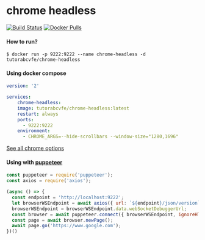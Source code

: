 chrome headless
======================
[![Build Status](https://travis-ci.org/tutorabc/chrome-headless.svg?branch=master)](https://travis-ci.org/tutorabc/chrome-headless)
[![Docker Pulls](https://img.shields.io/docker/pulls/tutorabcvfe/chrome-headless.svg)](https://hub.docker.com/r/tutorabcvfe/chrome-headless/tags/)

#### How to run?
```shell
$ docker run -p 9222:9222 --name chrome-headless -d tutorabcvfe/chrome-headless
```

#### Using docker compose
```yaml
version: '2'

services:
    chrome-headless:
    image: tutorabcvfe/chrome-headless:latest
    restart: always
    ports:
      - 9222:9222
    environment:
      - CHROME_ARGS=--hide-scrollbars --window-size="1280,1696"
```
[See all chrome options](https://peter.sh/experiments/chromium-command-line-switches/)

#### Using with [puppeteer](https://github.com/GoogleChrome/puppeteer/blob/master/docs/api.md#puppeteerconnectoptions)
```js
const puppeteer = require('puppeteer');
const axios = require('axios');

(async () => {
  const endpoint = 'http://localhost:9222';
  let browserWSEndpoint = await axios({ url: `${endpoint}/json/version` });
  browserWSEndpoint = browserWSEndpoint.data.webSocketDebuggerUrl;
  const browser = await puppeteer.connect({ browserWSEndpoint, ignoreHTTPSErrors: true });
  const page = await browser.newPage();
  await page.go('https://www.google.com');
})()
```
